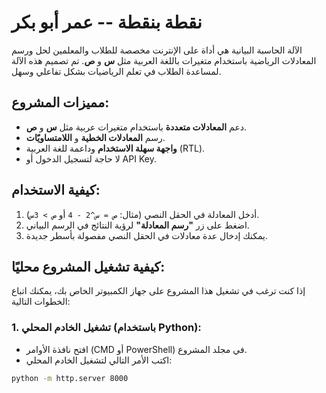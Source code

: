 # نقطة بنقطة -- عمر أبو بكر

الآلة الحاسبة البيانية هي أداة على الإنترنت مخصصة للطلاب والمعلمين لحل ورسم المعادلات الرياضية باستخدام متغيرات باللغة العربية مثل **س** و **ص**. تم تصميم هذه الآلة لمساعدة الطلاب في تعلم الرياضيات بشكل تفاعلي وسهل.

## مميزات المشروع:
- دعم **المعادلات متعددة** باستخدام متغيرات عربية مثل **س** و **ص**.
- رسم **المعادلات الخطية** و **اللامتساويّات**.
- **واجهة سهلة الاستخدام** وداعمة للغة العربية (RTL).
- لا حاجة لتسجيل الدخول أو API Key.

## كيفية الاستخدام:
1. أدخل المعادلة في الحقل النصي (مثال: `ص = س^2 - 4` أو `ص > 3س`).
2. اضغط على زر **"رسم المعادلة"** لرؤية النتائج في الرسم البياني.
3. يمكنك إدخال عدة معادلات في الحقل النصي مفصولة بأسطر جديدة.

## كيفية تشغيل المشروع محليًا:
إذا كنت ترغب في تشغيل هذا المشروع على جهاز الكمبيوتر الخاص بك، يمكنك اتباع الخطوات التالية:

### 1. تشغيل الخادم المحلي (باستخدام Python):
- افتح نافذة الأوامر (CMD أو PowerShell) في مجلد المشروع.
- اكتب الأمر التالي لتشغيل الخادم المحلي:

```bash
python -m http.server 8000
